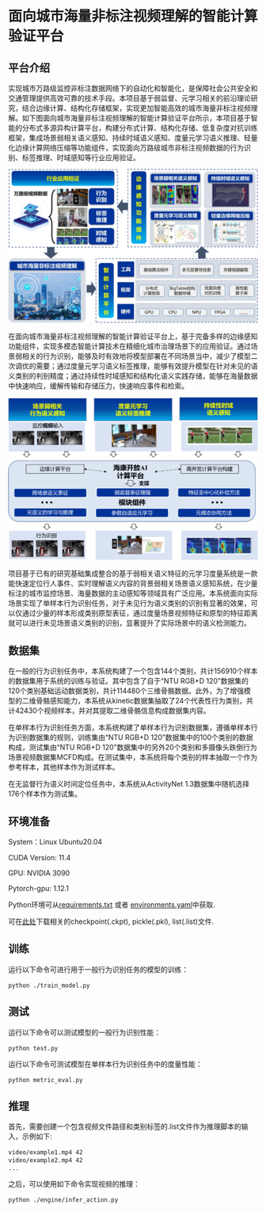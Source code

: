 # 面向城市海量非标注视频理解的智能计算验证平台

## 平台介绍

实现城市万路级监控非标注数据网络下的自动化和智能化，是保障社会公共安全和交通管理提供高效可靠的技术手段。本项目基于弱监督、元学习相关的前沿理论研究，结合边缘计算、结构化存储框架，实现更加智能高效的城市海量非标注视频理解。如下图面向城市海量非标注视频理解的智能计算验证平台所示，本项目基于智能的分布式多源异构计算平台，构建分布式计算、结构化存储、低复杂度对抗训练框架，集成场景弱相关语义感知、持续时域语义感知、度量元学习语义推理、轻量化边缘计算网络压缩等功能组件，实现面向万路级城市非标注视频数据的行为识别、标签推理、时域感知等行业应用验证。

![面向城市海量非标注视频理解的智能计算验证平台](resources/intelligent_computing_platform.png)

在面向城市海量非标注视频理解的智能计算验证平台上，基于完备多样的边缘感知功能组件，实现多模态智能计算技术在精细化城市治理场景下的应用验证。通过场景弱相关的行为识别，能够及时有效地将模型部署在不同场景当中，减少了模型二次调优的需要；通过度量元学习语义标签推理，能够有效提升模型在针对未见的语义类别的判别精度；通过持续性时域感知和结构化语义实践存储，能够在海量数据中快速响应，缓解传输和存储压力，快速响应事件和检索。

![行业应用验证框架](resources\industry_application_validation_framework.png)

项目基于已有的研究基础集成整合的基于弱相关语义特征的元学习度量系统是一款能快速定位行人事件、实时理解语义内容的背景弱相关场景语义感知系统，在少量标注的城市监控场景、海量数据的主动感知等领域具有广泛应用。本系统面向实际场景实现了单样本行为识别任务，对于未见行为语义类别的识别有显著的效果，可以仅通过少量的样本形成类别原型表征，通过度量场景视频特征和原型的特征距离就可以进行未见场景语义类别的识别，显著提升了实际场景中的语义检测能力。

## 数据集

在一般的行为识别任务中，本系统构建了一个包含144个类别，共计156910个样本的数据集用于系统的训练与验证。其中包含了自于“NTU RGB+D 120”数据集的120个类别基础运动数据类别，共计114480个三维骨骼数据。此外，为了增强模型的二维骨骼感知能力，本系统从kinetic数据集抽取了24个代表性行为类别，共计42430个视频样本，并对其提取二维骨骼信息构成数据集内容。

在单样本行为识别任务方面，本系统构建了单样本行为识别数据集，遵循单样本行为识别数据集的规则，训练集由“NTU RGB+D 120”数据集中的100个类别的数据构成，测试集由“NTU RGB+D 120”数据集中的另外20个类别和多摄像头跌倒行为场景视频数据集MCFD构成。在测试集中，本系统将每个类别的样本抽取一个作为参考样本，其他样本作为测试样本。

在无监督行为语义时间定位任务中，本系统从ActivityNet 1.3数据集中随机选择176个样本作为测试集。


## 环境准备

System：Linux Ubuntu20.04

CUDA Version: 11.4

GPU: NVIDIA 3090

Pytorch-gpu: 1.12.1


Python环境可从[requirements.txt](https://github.com/ZJUT-ERCISS/Meta-learning_Metric_System/blob/main/requirements.txt) 或者 [environments.yaml](https://github.com/ZJUT-ERCISS/Meta-learning_Metric_System/blob/main/environment.yaml)中获取. 


可在[此处](https://zjuteducn-my.sharepoint.com/:f:/g/personal/211122120051_zjut_edu_cn/EkTP-ovknK1No901VBEDGPYBJ_4qR9va-gEPhKomH7ydRw?e=aR2G2a)下载相关的checkpoint(.ckpt), pickle(.pkl), list(.list)文件.

## 训练

运行以下命令可进行用于一般行为识别任务的模型的训练：
```
python ./train_model.py
```

## 测试

运行以下命令可以测试模型的一般行为识别性能：
```
python test.py
```
运行以下命令可测试模型在单样本行为识别任务中的度量性能：
```
python metric_eval.py
```


## 推理

首先，需要创建一个包含视频文件路径和类别标签的.list文件作为推理脚本的输入，示例如下:
```
video/example1.mp4 42
video/example2.mp4 42
...
```

之后，可以使用如下命令实现视频的推理：

```
python ./engine/infer_action.py
```


